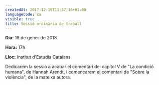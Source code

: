 ```yaml
---
createdAt: 2017-12-19T11:37:16+01:00
languageCode: ca
visible: true
title: Sessió ordinària de treball
---
```


**Dia:** 19 de gener de 2018

**Hora:** 17h

**Lloc:** Institut d'Estudis Catalans

Dedicarem la sessió a acabar el comentari del capítol V de "La condició humana", de Hannah Arendt, i començarem el comentari de "Sobre la violència", de la mateixa autora.